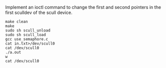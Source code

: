 Implement an ioctl command to change the first and second pointers in the first sculldev of the scull device.

```
make clean
make
sudo sh scull_unload
sudo sh scull_load
gcc use_semaphore.c
cat in.txt>/dev/scull0
cat /dev/scull0
./a.out
w
cat /dev/scull0
```
